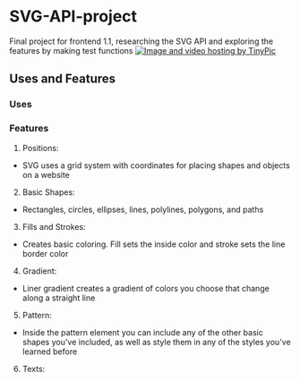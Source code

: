 # SVG-API-project
Final project for frontend 1.1, researching the SVG API and exploring the features by making test functions
<a href="http://tinypic.com?ref=i20oyh" target="_blank"><img src="http://i68.tinypic.com/i20oyh.png" border="0" alt="Image and video hosting by TinyPic"></a>

## Uses and Features 
### Uses

### Features
1. Positions:
  - SVG uses a grid system with coordinates for placing shapes and objects on a website
  
2. Basic Shapes: 
  - Rectangles, circles, ellipses, lines, polylines, polygons, and paths

3. Fills and Strokes: 
  - Creates basic coloring. Fill sets the inside color and stroke sets the line border color
  
4. Gradient:
  - Liner gradient creates a gradient of colors you choose that change along a straight line
  
5. Pattern: 
  - Inside the pattern element you can include any of the other basic shapes you've included, as well as style them in any of the styles you've learned before
  
6. Texts: 




